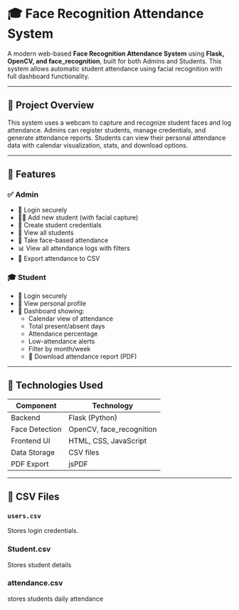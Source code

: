 # 🎓 Face Recognition Attendance System

A modern web-based **Face Recognition Attendance System** using **Flask, OpenCV, and face_recognition**, built for both Admins and Students. This system allows automatic student attendance using facial recognition with full dashboard functionality.

---

## 📸 Project Overview

This system uses a webcam to capture and recognize student faces and log attendance. Admins can register students, manage credentials, and generate attendance reports. Students can view their personal attendance data with calendar visualization, stats, and download options.

---

## 🔑 Features

### ✅ Admin
- 🔐 Login securely
- 🧍‍♂️ Add new student (with facial capture)
- 🔑 Create student credentials
- 👀 View all students
- 📅 Take face-based attendance
- 📊 View all attendance logs with filters
- 📁 Export attendance to CSV

### 🎓 Student
- 🔐 Login securely
- 👤 View personal profile
- 📆 Dashboard showing:
  - Calendar view of attendance
  - Total present/absent days
  - Attendance percentage
  - Low-attendance alerts
  - Filter by month/week
  - 📄 Download attendance report (PDF)

---

## 🧰 Technologies Used

| Component            | Technology       |
|---------------------|------------------|
| Backend             | Flask (Python)   |
| Face Detection      | OpenCV, face_recognition |
| Frontend UI         | HTML, CSS, JavaScript |
| Data Storage        | CSV files        |
| PDF Export          | jsPDF            |

---

## 📂 CSV Files

### `users.csv`
Stores login credentials.
### Student.csv
Stores student details
### attendance.csv
stores students daily attendance 

